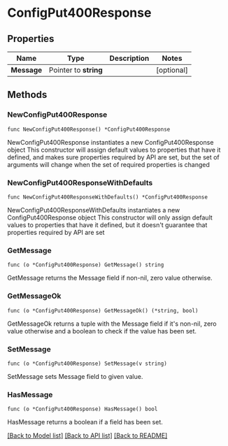 # ConfigPut400Response

## Properties

Name | Type | Description | Notes
------------ | ------------- | ------------- | -------------
**Message** | Pointer to **string** |  | [optional] 

## Methods

### NewConfigPut400Response

`func NewConfigPut400Response() *ConfigPut400Response`

NewConfigPut400Response instantiates a new ConfigPut400Response object
This constructor will assign default values to properties that have it defined,
and makes sure properties required by API are set, but the set of arguments
will change when the set of required properties is changed

### NewConfigPut400ResponseWithDefaults

`func NewConfigPut400ResponseWithDefaults() *ConfigPut400Response`

NewConfigPut400ResponseWithDefaults instantiates a new ConfigPut400Response object
This constructor will only assign default values to properties that have it defined,
but it doesn't guarantee that properties required by API are set

### GetMessage

`func (o *ConfigPut400Response) GetMessage() string`

GetMessage returns the Message field if non-nil, zero value otherwise.

### GetMessageOk

`func (o *ConfigPut400Response) GetMessageOk() (*string, bool)`

GetMessageOk returns a tuple with the Message field if it's non-nil, zero value otherwise
and a boolean to check if the value has been set.

### SetMessage

`func (o *ConfigPut400Response) SetMessage(v string)`

SetMessage sets Message field to given value.

### HasMessage

`func (o *ConfigPut400Response) HasMessage() bool`

HasMessage returns a boolean if a field has been set.


[[Back to Model list]](../README.md#documentation-for-models) [[Back to API list]](../README.md#documentation-for-api-endpoints) [[Back to README]](../README.md)



